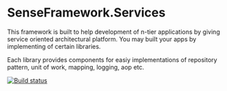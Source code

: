 # SenseFramework.Services

This framework is built to help development of n-tier applications by giving service oriented architectural platform.
You may built your apps by implementing of certain libraries. 

Each library provides components for easiy implementations of repository pattern, unit of work, mapping, logging, aop etc.


[![Build status](https://ci.appveyor.com/api/projects/status/ohta1k2979i9yr5o/branch/master?svg=true)](https://ci.appveyor.com/project/ekinbulut/senseframework-services/branch/master)

